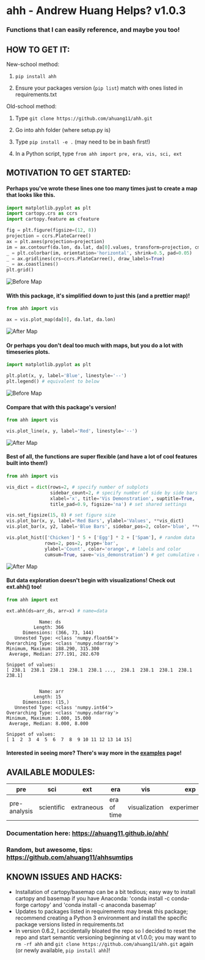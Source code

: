 # ahh - Andrew Huang Helps? v1.0.3

### Functions that I can easily reference, and maybe you too!

## HOW TO GET IT:
New-school method:
1. `pip install ahh`

2. Ensure your packages version (`pip list`) match with ones listed in requirements.txt

Old-school method:
1. Type `git clone https://github.com/ahuang11/ahh.git`

2. Go into ahh folder (where setup.py is)

3. Type `pip install -e .` (may need to be in bash first!)

4. In a Python script, type `from ahh import pre, era, vis, sci, ext`

## MOTIVATION TO GET STARTED:

#### Perhaps you've wrote these lines one too many times just to create a map that looks like this.
```python
import matplotlib.pyplot as plt
import cartopy.crs as ccrs
import cartopy.feature as cfeature

fig = plt.figure(figsize=(12, 8))
projection = ccrs.PlateCarree()
ax = plt.axes(projection=projection)
im = ax.contourf(da.lon, da.lat, da[0].values, transform=projection, cmap='RdBu_r')
_ = plt.colorbar(im, orientation='horizontal', shrink=0.5, pad=0.05)
_ = ax.gridlines(crs=ccrs.PlateCarree(), draw_labels=True)
_ = ax.coastlines()
plt.grid()
```
![Before Map](/readme_images/map_before.png)

#### With this package, it's simplified down to just this (and a prettier map)!
```python
from ahh import vis

ax = vis.plot_map(da[0], da.lat, da.lon)
```
![After Map](/readme_images/map_after.png)

#### Or perhaps you don't deal too much with maps, but you do a lot with timeseries plots.
```python
import matplotlib.pyplot as plt

plt.plot(x, y, label='Blue', linestyle='--')
plt.legend() # equivalent to below
```
![Before Map](/readme_images/timeseries_before.png)

#### Compare that with this package's version!
```python
from ahh import vis

vis.plot_line(x, y, label='Red', linestyle='--')
```
![After Map](/readme_images/timeseries_after.png)

#### Best of all, the functions are super flexible (and have a lot of cool features built into them!)
```python
from ahh import vis

vis_dict = dict(rows=2, # specify number of subplots
                sidebar_count=2, # specify number of side by side bars
                xlabel='x', title='Vis Demonstration', suptitle=True,
                title_pad=0.9, figsize='na') # set shared settings

vis.set_figsize(15, 8) # set figure size
vis.plot_bar(x, y, label='Red Bars', ylabel='Values', **vis_dict)
vis.plot_bar(x, y2, label='Blue Bars', sidebar_pos=2, color='blue', **vis_dict)

vis.plot_hist(['Chicken'] * 5 + ['Egg'] * 2 + ['Spam'], # random data
              rows=2, pos=2, ptype='bar',
              ylabel='Count', color='orange', # labels and color
              cumsum=True, save='vis_demonstration') # get cumulative count and save
```
![After Map](/readme_images/vis_demonstration.png)

#### But data exploration doesn't begin with visualizations! Check out ext.ahh() too!
```python
from ahh import ext

ext.ahh(ds=arr_ds, arr=x) # name=data
```

```
            Name: ds
          Length: 366
      Dimensions: (366, 73, 144)
   Unnested Type: <class 'numpy.float64'>
Overarching Type: <class 'numpy.ndarray'>
Minimum, Maximum: 188.290, 315.300
 Average, Median: 277.191, 282.670

Snippet of values:
[ 238.1  238.1  238.1  238.1  238.1 ...,  238.1  238.1  238.1  238.1  238.1]


            Name: arr
          Length: 15
      Dimensions: (15,)
   Unnested Type: <class 'numpy.int64'>
Overarching Type: <class 'numpy.ndarray'>
Minimum, Maximum: 1.000, 15.000
 Average, Median: 8.000, 8.000

Snippet of values:
[ 1  2  3  4  5  6  7  8  9 10 11 12 13 14 15]
```

#### Interested in seeing more? There's way more in the [examples](https://github.com/ahuang11/ahh/tree/master/examples) page!

## AVAILABLE MODULES:
pre | sci | ext | era | vis | exp
--- | --- | --- | --- | --- | ---
pre-analysis | scientific | extraneous | era of time | visualization | experimenting

### Documentation here: https://ahuang11.github.io/ahh/
### Random, but awesome, tips: https://github.com/ahuang11/ahhsumtips

## KNOWN ISSUES AND HACKS:
- Installation of cartopy/basemap can be a bit tedious; easy way to install cartopy and basemap if you have Anaconda: 'conda install -c conda-forge cartopy' and 'conda install -c anaconda basemap'
- Updates to packages listed in requirements may break this package; recommend creating a Python 3 environment and install the specific package versions listed in requirements.txt
- In version 0.6.2, I accidentally bloated the repo so I decided to reset the repo and start semantic versioning beginning at v1.0.0; you may want to `rm -rf ahh` and `git clone https://github.com/ahuang11/ahh.git` again (or newly available, `pip install ahh`)!
